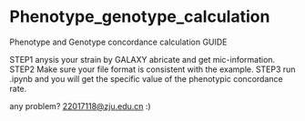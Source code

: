 # Phenotype_genotype_calculation
Phenotype and Genotype concordance calculation
GUIDE

STEP1
anysis your strain by GALAXY abricate and get mic-information.
STEP2
Make sure your file format is consistent with the example.
STEP3
run .ipynb and you will get the specific value of the phenotypic concordance rate.

any problem? 22017118@zju.edu.cn  :)
